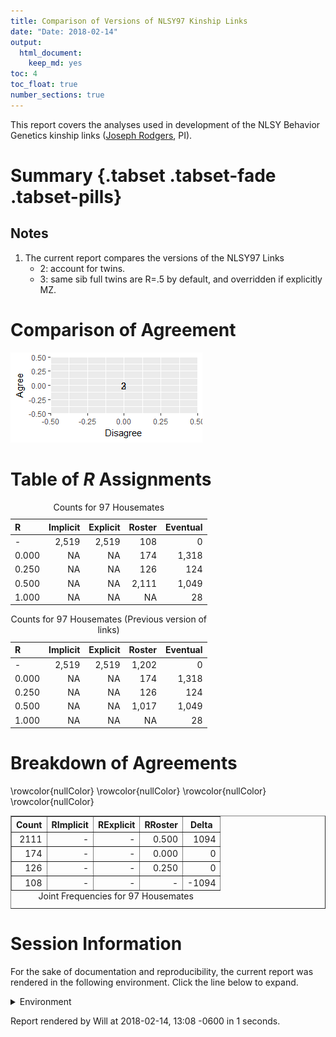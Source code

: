 ```yaml
---
title: Comparison of Versions of NLSY97 Kinship Links
date: "Date: 2018-02-14"
output:
  html_document:
    keep_md: yes
toc: 4
toc_float: true
number_sections: true
---
```


This report covers the analyses used in development of the NLSY Behavior Genetics kinship links ([Joseph Rodgers](https://www.vanderbilt.edu/psychological_sciences/bio/joe-rodgers), PI).

<!--  Set the working directory to the repository's base directory; this assumes the report is nested inside of two directories.-->


<!-- Set the report-wide options, and point to the external code file. -->


<!-- Load 'sourced' R files.  Suppress the output when loading sources. -->


<!-- Load packages, or at least verify they're available on the local machine.  Suppress the output when loading packages. -->


<!-- Load any global functions and variables declared in the R file.  Suppress the output. -->


<!-- Declare any global functions specific to a Rmd output.  Suppress the output. -->


<!-- Load the datasets.   -->


<!-- Tweak the datasets.   -->


# Summary {.tabset .tabset-fade .tabset-pills}

## Notes
1. The current report compares the versions of the NLSY97 Links
    * 2: account for twins.
    * 3: same sib full twins are R=.5 by default, and overridden if explicitly MZ.

# Comparison of Agreement
![](figure-png/graph-roc-1.png)<!-- -->

# Table of *R* Assignments
<table>
<caption>Counts for 97 Housemates</caption>
 <thead>
  <tr>
   <th style="text-align:left;"> R </th>
   <th style="text-align:right;"> Implicit </th>
   <th style="text-align:right;"> Explicit </th>
   <th style="text-align:right;"> Roster </th>
   <th style="text-align:right;"> Eventual </th>
  </tr>
 </thead>
<tbody>
  <tr>
   <td style="text-align:left;"> - </td>
   <td style="text-align:right;"> 2,519 </td>
   <td style="text-align:right;"> 2,519 </td>
   <td style="text-align:right;"> 108 </td>
   <td style="text-align:right;"> 0 </td>
  </tr>
  <tr>
   <td style="text-align:left;"> 0.000 </td>
   <td style="text-align:right;"> NA </td>
   <td style="text-align:right;"> NA </td>
   <td style="text-align:right;"> 174 </td>
   <td style="text-align:right;"> 1,318 </td>
  </tr>
  <tr>
   <td style="text-align:left;"> 0.250 </td>
   <td style="text-align:right;"> NA </td>
   <td style="text-align:right;"> NA </td>
   <td style="text-align:right;"> 126 </td>
   <td style="text-align:right;"> 124 </td>
  </tr>
  <tr>
   <td style="text-align:left;"> 0.500 </td>
   <td style="text-align:right;"> NA </td>
   <td style="text-align:right;"> NA </td>
   <td style="text-align:right;"> 2,111 </td>
   <td style="text-align:right;"> 1,049 </td>
  </tr>
  <tr>
   <td style="text-align:left;"> 1.000 </td>
   <td style="text-align:right;"> NA </td>
   <td style="text-align:right;"> NA </td>
   <td style="text-align:right;"> NA </td>
   <td style="text-align:right;"> 28 </td>
  </tr>
</tbody>
</table>

<table>
<caption>Counts for 97 Housemates (Previous version of links)</caption>
 <thead>
  <tr>
   <th style="text-align:left;"> R </th>
   <th style="text-align:right;"> Implicit </th>
   <th style="text-align:right;"> Explicit </th>
   <th style="text-align:right;"> Roster </th>
   <th style="text-align:right;"> Eventual </th>
  </tr>
 </thead>
<tbody>
  <tr>
   <td style="text-align:left;"> - </td>
   <td style="text-align:right;"> 2,519 </td>
   <td style="text-align:right;"> 2,519 </td>
   <td style="text-align:right;"> 1,202 </td>
   <td style="text-align:right;"> 0 </td>
  </tr>
  <tr>
   <td style="text-align:left;"> 0.000 </td>
   <td style="text-align:right;"> NA </td>
   <td style="text-align:right;"> NA </td>
   <td style="text-align:right;"> 174 </td>
   <td style="text-align:right;"> 1,318 </td>
  </tr>
  <tr>
   <td style="text-align:left;"> 0.250 </td>
   <td style="text-align:right;"> NA </td>
   <td style="text-align:right;"> NA </td>
   <td style="text-align:right;"> 126 </td>
   <td style="text-align:right;"> 124 </td>
  </tr>
  <tr>
   <td style="text-align:left;"> 0.500 </td>
   <td style="text-align:right;"> NA </td>
   <td style="text-align:right;"> NA </td>
   <td style="text-align:right;"> 1,017 </td>
   <td style="text-align:right;"> 1,049 </td>
  </tr>
  <tr>
   <td style="text-align:left;"> 1.000 </td>
   <td style="text-align:right;"> NA </td>
   <td style="text-align:right;"> NA </td>
   <td style="text-align:right;"> NA </td>
   <td style="text-align:right;"> 28 </td>
  </tr>
</tbody>
</table>

# Breakdown of Agreements 
<!-- html table generated in R 3.4.3 by xtable 1.8-2 package -->
<!-- Wed Feb 14 13:08:53 2018 -->
<table border=1>
<caption align="bottom"> Joint Frequencies for 97 Housemates </caption>
<tr> <th> Count </th> <th> RImplicit </th> <th> RExplicit </th> <th> RRoster </th> <th> Delta </th>  </tr>
  \rowcolor{nullColor}  <tr> <td align="right"> 2111 </td> <td align="right"> - </td> <td align="right"> - </td> <td align="right"> 0.500 </td> <td align="right"> 1094 </td> </tr>
   \rowcolor{nullColor} <tr> <td align="right"> 174 </td> <td align="right"> - </td> <td align="right"> - </td> <td align="right"> 0.000 </td> <td align="right"> 0 </td> </tr>
   \rowcolor{nullColor} <tr> <td align="right"> 126 </td> <td align="right"> - </td> <td align="right"> - </td> <td align="right"> 0.250 </td> <td align="right"> 0 </td> </tr>
   \rowcolor{nullColor} <tr> <td align="right"> 108 </td> <td align="right"> - </td> <td align="right"> - </td> <td align="right"> - </td> <td align="right"> -1094 </td> </tr>
   </table>



# Session Information
For the sake of documentation and reproducibility, the current report was rendered in the following environment.  Click the line below to expand.

<details>
  <summary>Environment <span class="glyphicon glyphicon-plus-sign"></span></summary>

```
Session info --------------------------------------------------------------------------------------
```

```
 setting  value                                      
 version  R version 3.4.3 Patched (2018-01-25 r74163)
 system   x86_64, mingw32                            
 ui       RStudio (1.1.393)                          
 language (EN)                                       
 collate  English_United States.1252                 
 tz       America/Chicago                            
 date     2018-02-14                                 
```

```
Packages ------------------------------------------------------------------------------------------
```

```
 package    * version    date       source                               
 assertthat   0.2.0      2017-04-11 CRAN (R 3.4.2)                       
 backports    1.1.2      2017-12-13 CRAN (R 3.4.3)                       
 base       * 3.4.3      2018-01-26 local                                
 bindr        0.1        2016-11-13 CRAN (R 3.4.2)                       
 bindrcpp   * 0.2        2017-06-17 CRAN (R 3.4.2)                       
 bit          1.1-12     2014-04-09 CRAN (R 3.4.1)                       
 bit64        0.9-7      2017-05-08 CRAN (R 3.4.1)                       
 blob         1.1.0      2017-06-17 CRAN (R 3.4.2)                       
 checkmate    1.8.5      2017-10-24 CRAN (R 3.4.2)                       
 cli          1.0.0      2017-11-05 CRAN (R 3.4.2)                       
 colorspace   1.3-2      2016-12-14 CRAN (R 3.4.2)                       
 compiler     3.4.3      2018-01-26 local                                
 config       0.2        2016-08-02 CRAN (R 3.4.2)                       
 crayon       1.3.4      2017-09-16 CRAN (R 3.4.1)                       
 datasets   * 3.4.3      2018-01-26 local                                
 DBI        * 0.7        2017-06-18 CRAN (R 3.4.2)                       
 devtools     1.13.4     2017-11-09 CRAN (R 3.4.2)                       
 digest       0.6.15     2018-01-28 CRAN (R 3.4.3)                       
 dplyr        0.7.4.9000 2018-01-26 Github (tidyverse/dplyr@3f91e1e)     
 evaluate     0.10.1     2017-06-24 CRAN (R 3.4.2)                       
 ggplot2    * 2.2.1.9000 2017-12-20 Github (tidyverse/ggplot2@bfff1d8)   
 glue         1.2.0      2017-10-29 CRAN (R 3.4.2)                       
 graphics   * 3.4.3      2018-01-26 local                                
 grDevices  * 3.4.3      2018-01-26 local                                
 grid         3.4.3      2018-01-26 local                                
 gtable       0.2.0      2016-02-26 CRAN (R 3.4.2)                       
 highr        0.6        2016-05-09 CRAN (R 3.4.2)                       
 hms          0.4.1      2018-01-24 CRAN (R 3.4.3)                       
 htmltools    0.3.6      2017-04-28 CRAN (R 3.4.2)                       
 knitr      * 1.19       2018-01-29 CRAN (R 3.4.3)                       
 labeling     0.3        2014-08-23 CRAN (R 3.4.1)                       
 lazyeval     0.2.1      2017-10-29 CRAN (R 3.4.2)                       
 magrittr   * 1.5        2014-11-22 CRAN (R 3.4.2)                       
 markdown     0.8        2017-04-20 CRAN (R 3.4.2)                       
 memoise      1.1.0      2017-04-21 CRAN (R 3.4.2)                       
 methods    * 3.4.3      2018-01-26 local                                
 munsell      0.4.3      2016-02-13 CRAN (R 3.4.2)                       
 odbc         1.1.5      2018-01-23 CRAN (R 3.4.3)                       
 OuhscMunge   0.1.8.9006 2018-02-14 Github (OuhscBbmc/OuhscMunge@ce0a489)
 pillar       1.1.0      2018-01-14 CRAN (R 3.4.3)                       
 pkgconfig    2.0.1      2017-03-21 CRAN (R 3.4.2)                       
 plyr         1.8.4      2016-06-08 CRAN (R 3.4.2)                       
 purrr        0.2.4      2017-10-18 CRAN (R 3.4.2)                       
 R6           2.2.2      2017-06-17 CRAN (R 3.4.2)                       
 Rcpp         0.12.15    2018-01-20 CRAN (R 3.4.3)                       
 readr        1.1.1      2017-05-16 CRAN (R 3.4.2)                       
 rlang        0.1.6.9003 2018-01-26 Github (tidyverse/rlang@b5da865)     
 rmarkdown    1.8        2017-11-17 CRAN (R 3.4.2)                       
 RODBC        1.3-15     2017-04-13 CRAN (R 3.4.1)                       
 rprojroot    1.3-2      2018-01-03 CRAN (R 3.4.3)                       
 rsconnect    0.8.5      2017-08-23 CRAN (R 3.4.2)                       
 rstudioapi   0.7        2017-09-07 CRAN (R 3.4.1)                       
 scales       0.5.0.9000 2017-10-11 Github (hadley/scales@d767915)       
 stats      * 3.4.3      2018-01-26 local                                
 stringi      1.1.6      2017-11-17 CRAN (R 3.4.2)                       
 stringr      1.2.0      2017-02-18 CRAN (R 3.4.2)                       
 testit       0.7.1      2017-12-21 Github (yihui/testit@8a346dd)        
 tibble       1.4.2      2018-01-22 CRAN (R 3.4.3)                       
 tidyr        0.8.0      2018-01-29 CRAN (R 3.4.3)                       
 tidyselect   0.2.3      2017-11-06 CRAN (R 3.4.2)                       
 tools        3.4.3      2018-01-26 local                                
 utf8         1.1.3      2018-01-03 CRAN (R 3.4.3)                       
 utils      * 3.4.3      2018-01-26 local                                
 withr        2.1.1.9000 2017-12-20 Github (jimhester/withr@df18523)     
 xtable     * 1.8-2      2016-02-05 CRAN (R 3.4.2)                       
 yaml         2.1.16     2017-12-12 CRAN (R 3.4.3)                       
```
</details>



Report rendered by Will at 2018-02-14, 13:08 -0600 in 1 seconds.
